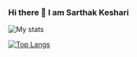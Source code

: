 ### Hi there 👋 I am Sarthak Keshari


![My stats](https://github-readme-stats.vercel.app/api?username=SarthakKeshari)

[![Top Langs](https://github-readme-stats.vercel.app/api/top-langs/?username=SarthakKeshari&layout=compact)](https://github.com/anuraghazra/github-readme-stats)
<!--
**SarthakKeshari/SarthakKeshari** is a ✨ _special_ ✨ repository because its `README.md` (this file) appears on your GitHub profile.

Here are some ideas to get you started:

- 🔭 I’m currently working on ...
- 🌱 I’m currently learning ...
- 👯 I’m looking to collaborate on ...
- 🤔 I’m looking for help with ...
- 💬 Ask me about ...
- 📫 How to reach me: ...
- 😄 Pronouns: ...
- ⚡ Fun fact: ...
-->
